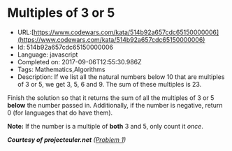 # Multiples of 3 or 5

 - URL:[https://www.codewars.com/kata/514b92a657cdc65150000006](https://www.codewars.com/kata/514b92a657cdc65150000006)
 - Id: 514b92a657cdc65150000006
 - Language: javascript
 - Completed on: 2017-09-06T12:55:30.986Z
 - Tags: Mathematics,Algorithms
 - Description:
If we list all the natural numbers below 10 that are multiples of 3 or 5, we get 3, 5, 6 and 9. The sum of these multiples is 23.

Finish the solution so that it returns the sum of all the multiples of 3 or 5 **below** the number passed in. 
Additionally, if the number is negative, return 0 (for languages that do have them).

**Note:** If the number is a multiple of **both** 3 and 5, only count it *once*.
  
***Courtesy of projecteuler.net** ([Problem 1](https://projecteuler.net/problem=1))*

